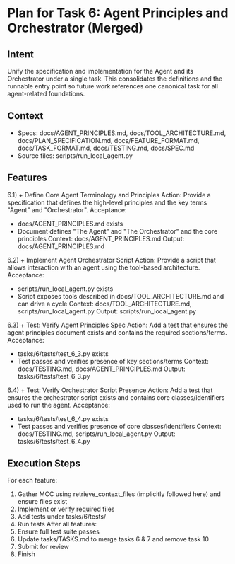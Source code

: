 # Plan for Task 6: Agent Principles and Orchestrator (Merged)

## Intent
Unify the specification and implementation for the Agent and its Orchestrator under a single task. This consolidates the definitions and the runnable entry point so future work references one canonical task for all agent-related foundations.

## Context
- Specs: docs/AGENT_PRINCIPLES.md, docs/TOOL_ARCHITECTURE.md, docs/PLAN_SPECIFICATION.md, docs/FEATURE_FORMAT.md, docs/TASK_FORMAT.md, docs/TESTING.md, docs/SPEC.md
- Source files: scripts/run_local_agent.py

## Features
6.1) + Define Core Agent Terminology and Principles
   Action: Provide a specification that defines the high-level principles and the key terms "Agent" and "Orchestrator".
   Acceptance:
   - docs/AGENT_PRINCIPLES.md exists
   - Document defines "The Agent" and "The Orchestrator" and the core principles
   Context: docs/AGENT_PRINCIPLES.md
   Output: docs/AGENT_PRINCIPLES.md

6.2) + Implement Agent Orchestrator Script
   Action: Provide a script that allows interaction with an agent using the tool-based architecture.
   Acceptance:
   - scripts/run_local_agent.py exists
   - Script exposes tools described in docs/TOOL_ARCHITECTURE.md and can drive a cycle
   Context: docs/TOOL_ARCHITECTURE.md, scripts/run_local_agent.py
   Output: scripts/run_local_agent.py

6.3) + Test: Verify Agent Principles Spec
   Action: Add a test that ensures the agent principles document exists and contains the required sections/terms.
   Acceptance:
   - tasks/6/tests/test_6_3.py exists
   - Test passes and verifies presence of key sections/terms
   Context: docs/TESTING.md, docs/AGENT_PRINCIPLES.md
   Output: tasks/6/tests/test_6_3.py

6.4) + Test: Verify Orchestrator Script Presence
   Action: Add a test that ensures the orchestrator script exists and contains core classes/identifiers used to run the agent.
   Acceptance:
   - tasks/6/tests/test_6_4.py exists
   - Test passes and verifies presence of core classes/identifiers
   Context: docs/TESTING.md, scripts/run_local_agent.py
   Output: tasks/6/tests/test_6_4.py

## Execution Steps
For each feature:
1) Gather MCC using retrieve_context_files (implicitly followed here) and ensure files exist
2) Implement or verify required files
3) Add tests under tasks/6/tests/
4) Run tests
After all features:
5) Ensure full test suite passes
6) Update tasks/TASKS.md to merge tasks 6 & 7 and remove task 10
7) Submit for review
8) Finish
